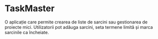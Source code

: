 # TaskMaster
O aplicație care permite crearea de liste de sarcini sau gestionarea de proiecte mici. Utilizatorii pot adăuga sarcini, seta termene limită și marca sarcinile ca încheiate.
